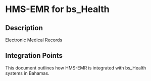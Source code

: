 # HMS-EMR for bs_Health

## Description

Electronic Medical Records

## Integration Points

This document outlines how HMS-EMR is integrated with bs_Health systems in Bahamas.
